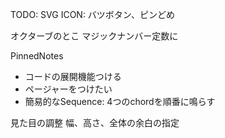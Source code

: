 TODO:
SVG ICON: バツボタン、ピンどめ

オクターブのとこ マジックナンバー定数に

PinnedNotes
- コードの展開機能つける
- ページャーをつけたい
- 簡易的なSequence: 4つのchordを順番に鳴らす

見た目の調整
幅、高さ、全体の余白の指定